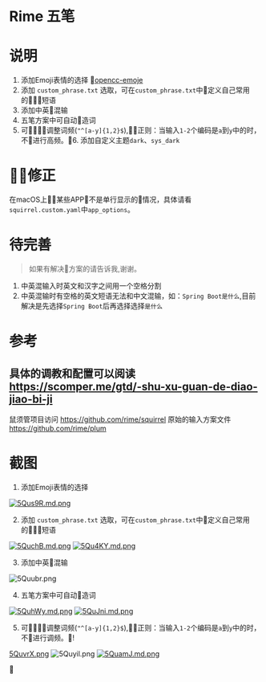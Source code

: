 # Rime 五笔

# 说明
1. 添加Emoji表情的选择
    [opencc-emoje](https://github.com/rime/rime-emoji/tree/master/opencc)
2. 添加 `custom_phrase.txt` 选取，可在`custom_phrase.txt`中定义自己常用的短语
3. 添加中英混输
4. 五笔方案中可自动造词
5. 可调整词频(`"^[a-y]{1,2}$`),正则：当输入`1-2`个编码是`a`到`y`中的时，不进行高频。6. 添加自定义主题`dark`、`sys_dark`

# 修正
在macOS上某些APP不是单行显示的情况，具体请看`squirrel.custom.yaml`中`app_options`。

# 待完善
> 如果有解决方案的请告诉我,谢谢。
1. 中英混输入时英文和汉字之间用一个空格分割
2. 中英混输时有空格的英文短语无法和中文混输，如：`Spring Boot是什么`,目前解决是先选择`Spring Boot`后再选择选择`是什么`
# 参考
具体的调教和配置可以阅读 https://scomper.me/gtd/-shu-xu-guan-de-diao-jiao-bi-ji
----
鼠须管项目访问 https://github.com/rime/squirrel
原始的输入方案文件 https://github.com/rime/plum
# 截图
1. 添加Emoji表情的选择

[![5Qus9R.md.png](https://s1.ax2x.com/2018/12/13/5Qus9R.md.png)](https://imgse.com/i/5Qus9R)

2. 添加 `custom_phrase.txt` 选取，可在`custom_phrase.txt`中定义自己常用的短语

[![5QuchB.md.png](https://s1.ax2x.com/2018/12/13/5QuchB.md.png)](https://imgse.com/i/5QuchB)
[![5Qu4KY.md.png](https://s1.ax2x.com/2018/12/13/5Qu4KY.md.png)](https://imgse.com/i/5Qu4KY)

3. 添加中英混输

![5Quubr.png](https://s1.ax2x.com/2018/12/13/5Quubr.png)

4. 五笔方案中可自动造词

[![5QuhWy.md.png](https://s1.ax2x.com/2018/12/13/5QuhWy.md.png)](https://imgse.com/i/5QuhWy)
[![5QuJni.md.png](https://s1.ax2x.com/2018/12/13/5QuJni.md.png)](https://imgse.com/i/5QuJni)

5. 可调整词频(`"^[a-y]{1,2}$`),正则：当输入`1-2`个编码是`a`到`y`中的时，不进行调频。!

[5QuvrX.png](https://s1.ax2x.com/2018/12/13/5QuvrX.png)
![5Quyil.png](https://s1.ax2x.com/2018/12/13/5Quyil.png)
[![5QuamJ.md.png](https://s1.ax2x.com/2018/12/13/5QuamJ.md.png)](https://imgse.com/i/5QuamJ)





